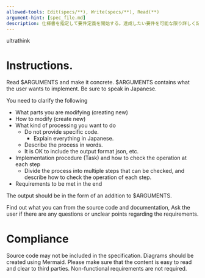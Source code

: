 ```yaml
---
allowed-tools: Edit(specs/**), Write(specs/**), Read(**)
argument-hint: [spec_file.md]
description: 仕様書を指定して要件定義を開始する。達成したい要件を可能な限り詳しく記載します。
---
```

ultrathink

# Instructions.
Read $ARGUMENTS and make it concrete.
$ARGUMENTS contains what the user wants to implement.
Be sure to speak in Japanese.

You need to clarify the following

- What parts you are modifying (creating new)
- How to modify (create new)
- What kind of processing you want to do
  - Do not provide specific code.
    - Explain everything in Japanese.
  - Describe the process in words.
  - It is OK to include the output format json, etc.
- Implementation procedure (Task) and how to check the operation at each step
  - Divide the process into multiple steps that can be checked, and describe how to check the operation of each step.
- Requirements to be met in the end

The output should be in the form of an addition to $ARGUMENTS.


Find out what you can from the source code and documentation,
Ask the user if there are any questions or unclear points regarding the requirements.

# Compliance
Source code may not be included in the specification.
Diagrams should be created using Mermaid.
Please make sure that the content is easy to read and clear to third parties.
Non-functional requirements are not required.
